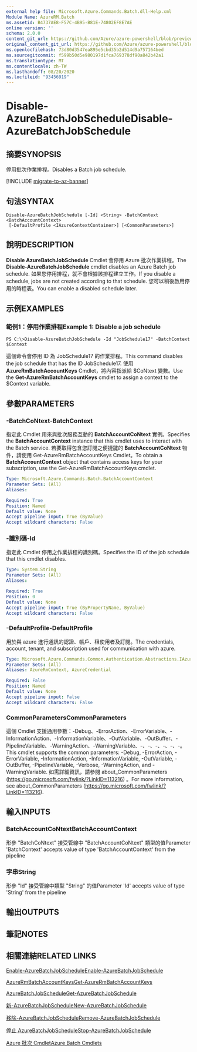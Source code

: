 ```yaml
---
external help file: Microsoft.Azure.Commands.Batch.dll-Help.xml
Module Name: AzureRM.Batch
ms.assetid: B4737AE8-F57C-4B95-B81E-74802EF8E7AE
online version: ''
schema: 2.0.0
content_git_url: https://github.com/Azure/azure-powershell/blob/preview/src/ResourceManager/AzureBatch/Commands.Batch/help/Disable-AzureBatchJobSchedule.md
original_content_git_url: https://github.com/Azure/azure-powershell/blob/preview/src/ResourceManager/AzureBatch/Commands.Batch/help/Disable-AzureBatchJobSchedule.md
ms.openlocfilehash: 73d80d3547ea895e5cbd35b2d514d9a757164bed
ms.sourcegitcommit: f599b50d5e980197d1fca769378df90a842b42a1
ms.translationtype: MT
ms.contentlocale: zh-TW
ms.lasthandoff: 08/20/2020
ms.locfileid: "93456919"
---
```

# <span data-ttu-id="ee371-101">Disable-AzureBatchJobSchedule</span><span class="sxs-lookup"><span data-stu-id="ee371-101">Disable-AzureBatchJobSchedule</span></span>

## <span data-ttu-id="ee371-102">摘要</span><span class="sxs-lookup"><span data-stu-id="ee371-102">SYNOPSIS</span></span>
<span data-ttu-id="ee371-103">停用批次作業排程。</span><span class="sxs-lookup"><span data-stu-id="ee371-103">Disables a Batch job schedule.</span></span>

[!INCLUDE [migrate-to-az-banner](../../includes/migrate-to-az-banner.md)]

## <span data-ttu-id="ee371-104">句法</span><span class="sxs-lookup"><span data-stu-id="ee371-104">SYNTAX</span></span>

```
Disable-AzureBatchJobSchedule [-Id] <String> -BatchContext <BatchAccountContext>
 [-DefaultProfile <IAzureContextContainer>] [<CommonParameters>]
```

## <span data-ttu-id="ee371-105">說明</span><span class="sxs-lookup"><span data-stu-id="ee371-105">DESCRIPTION</span></span>
<span data-ttu-id="ee371-106">**Disable AzureBatchJobSchedule** Cmdlet 會停用 Azure 批次作業排程。</span><span class="sxs-lookup"><span data-stu-id="ee371-106">The **Disable-AzureBatchJobSchedule** cmdlet disables an Azure Batch job schedule.</span></span>
<span data-ttu-id="ee371-107">如果您停用排程，就不會根據該排程建立工作。</span><span class="sxs-lookup"><span data-stu-id="ee371-107">If you disable a schedule, jobs are not created according to that schedule.</span></span>
<span data-ttu-id="ee371-108">您可以稍後啟用停用的時程表。</span><span class="sxs-lookup"><span data-stu-id="ee371-108">You can enable a disabled schedule later.</span></span>

## <span data-ttu-id="ee371-109">示例</span><span class="sxs-lookup"><span data-stu-id="ee371-109">EXAMPLES</span></span>

### <span data-ttu-id="ee371-110">範例1：停用作業排程</span><span class="sxs-lookup"><span data-stu-id="ee371-110">Example 1: Disable a job schedule</span></span>
```
PS C:\>Disable-AzureBatchJobSchedule -Id "JobSchedule17" -BatchContext $Context
```

<span data-ttu-id="ee371-111">這個命令會停用 ID 為 JobSchedule17 的作業排程。</span><span class="sxs-lookup"><span data-stu-id="ee371-111">This command disables the job schedule that has the ID JobSchedule17.</span></span>
<span data-ttu-id="ee371-112">使用 **AzureRmBatchAccountKeys** Cmdlet，將內容指派給 $CoNtext 變數。</span><span class="sxs-lookup"><span data-stu-id="ee371-112">Use the **Get-AzureRmBatchAccountKeys** cmdlet to assign a context to the $Context variable.</span></span>

## <span data-ttu-id="ee371-113">參數</span><span class="sxs-lookup"><span data-stu-id="ee371-113">PARAMETERS</span></span>

### <span data-ttu-id="ee371-114">-BatchCoNtext</span><span class="sxs-lookup"><span data-stu-id="ee371-114">-BatchContext</span></span>
<span data-ttu-id="ee371-115">指定此 Cmdlet 用來與批次服務互動的 **BatchAccountCoNtext** 實例。</span><span class="sxs-lookup"><span data-stu-id="ee371-115">Specifies the **BatchAccountContext** instance that this cmdlet uses to interact with the Batch service.</span></span>
<span data-ttu-id="ee371-116">若要取得包含您訂閱之便捷鍵的 **BatchAccountCoNtext** 物件，請使用 Get-AzureRmBatchAccountKeys Cmdlet。</span><span class="sxs-lookup"><span data-stu-id="ee371-116">To obtain a **BatchAccountContext** object that contains access keys for your subscription, use the Get-AzureRmBatchAccountKeys cmdlet.</span></span>

```yaml
Type: Microsoft.Azure.Commands.Batch.BatchAccountContext
Parameter Sets: (All)
Aliases: 

Required: True
Position: Named
Default value: None
Accept pipeline input: True (ByValue)
Accept wildcard characters: False
```

### <span data-ttu-id="ee371-117">-識別碼</span><span class="sxs-lookup"><span data-stu-id="ee371-117">-Id</span></span>
<span data-ttu-id="ee371-118">指定此 Cmdlet 停用之作業排程的識別碼。</span><span class="sxs-lookup"><span data-stu-id="ee371-118">Specifies the ID of the job schedule that this cmdlet disables.</span></span>

```yaml
Type: System.String
Parameter Sets: (All)
Aliases: 

Required: True
Position: 0
Default value: None
Accept pipeline input: True (ByPropertyName, ByValue)
Accept wildcard characters: False
```

### <span data-ttu-id="ee371-119">-DefaultProfile</span><span class="sxs-lookup"><span data-stu-id="ee371-119">-DefaultProfile</span></span>
<span data-ttu-id="ee371-120">用於與 azure 進行通訊的認證、帳戶、租使用者及訂閱。</span><span class="sxs-lookup"><span data-stu-id="ee371-120">The credentials, account, tenant, and subscription used for communication with azure.</span></span>

```yaml
Type: Microsoft.Azure.Commands.Common.Authentication.Abstractions.IAzureContextContainer
Parameter Sets: (All)
Aliases: AzureRmContext, AzureCredential

Required: False
Position: Named
Default value: None
Accept pipeline input: False
Accept wildcard characters: False
```

### <span data-ttu-id="ee371-121">CommonParameters</span><span class="sxs-lookup"><span data-stu-id="ee371-121">CommonParameters</span></span>
<span data-ttu-id="ee371-122">這個 Cmdlet 支援通用參數：-Debug、-ErrorAction、-ErrorVariable、-InformationAction、-InformationVariable、-OutVariable、-OutBuffer、-PipelineVariable、-WarningAction、-WarningVariable、-、-、-、-、-、-。</span><span class="sxs-lookup"><span data-stu-id="ee371-122">This cmdlet supports the common parameters: -Debug, -ErrorAction, -ErrorVariable, -InformationAction, -InformationVariable, -OutVariable, -OutBuffer, -PipelineVariable, -Verbose, -WarningAction, and -WarningVariable.</span></span> <span data-ttu-id="ee371-123">如需詳細資訊，請參閱 about_CommonParameters (https://go.microsoft.com/fwlink/?LinkID=113216) 。</span><span class="sxs-lookup"><span data-stu-id="ee371-123">For more information, see about_CommonParameters (https://go.microsoft.com/fwlink/?LinkID=113216).</span></span>

## <span data-ttu-id="ee371-124">輸入</span><span class="sxs-lookup"><span data-stu-id="ee371-124">INPUTS</span></span>

### <span data-ttu-id="ee371-125">BatchAccountCoNtext</span><span class="sxs-lookup"><span data-stu-id="ee371-125">BatchAccountContext</span></span>
<span data-ttu-id="ee371-126">形參 "BatchCoNtext" 接受管線中 "BatchAccountCoNtext" 類型的值</span><span class="sxs-lookup"><span data-stu-id="ee371-126">Parameter 'BatchContext' accepts value of type 'BatchAccountContext' from the pipeline</span></span>

### <span data-ttu-id="ee371-127">字串</span><span class="sxs-lookup"><span data-stu-id="ee371-127">String</span></span>
<span data-ttu-id="ee371-128">形參 "Id" 接受管線中類型 "String" 的值</span><span class="sxs-lookup"><span data-stu-id="ee371-128">Parameter 'Id' accepts value of type 'String' from the pipeline</span></span>

## <span data-ttu-id="ee371-129">輸出</span><span class="sxs-lookup"><span data-stu-id="ee371-129">OUTPUTS</span></span>

## <span data-ttu-id="ee371-130">筆記</span><span class="sxs-lookup"><span data-stu-id="ee371-130">NOTES</span></span>

## <span data-ttu-id="ee371-131">相關連結</span><span class="sxs-lookup"><span data-stu-id="ee371-131">RELATED LINKS</span></span>

[<span data-ttu-id="ee371-132">Enable-AzureBatchJobSchedule</span><span class="sxs-lookup"><span data-stu-id="ee371-132">Enable-AzureBatchJobSchedule</span></span>](./Enable-AzureBatchJobSchedule.md)

[<span data-ttu-id="ee371-133">AzureRmBatchAccountKeys</span><span class="sxs-lookup"><span data-stu-id="ee371-133">Get-AzureRmBatchAccountKeys</span></span>](./Get-AzureRmBatchAccountKeys.md)

[<span data-ttu-id="ee371-134">AzureBatchJobSchedule</span><span class="sxs-lookup"><span data-stu-id="ee371-134">Get-AzureBatchJobSchedule</span></span>](./Get-AzureBatchJobSchedule.md)

[<span data-ttu-id="ee371-135">新-AzureBatchJobSchedule</span><span class="sxs-lookup"><span data-stu-id="ee371-135">New-AzureBatchJobSchedule</span></span>](./New-AzureBatchJobSchedule.md)

[<span data-ttu-id="ee371-136">移除-AzureBatchJobSchedule</span><span class="sxs-lookup"><span data-stu-id="ee371-136">Remove-AzureBatchJobSchedule</span></span>](./Remove-AzureBatchJobSchedule.md)

[<span data-ttu-id="ee371-137">停止 AzureBatchJobSchedule</span><span class="sxs-lookup"><span data-stu-id="ee371-137">Stop-AzureBatchJobSchedule</span></span>](./Stop-AzureBatchJobSchedule.md)

[<span data-ttu-id="ee371-138">Azure 批次 Cmdlet</span><span class="sxs-lookup"><span data-stu-id="ee371-138">Azure Batch Cmdlets</span></span>](./AzureRM.Batch.md)


